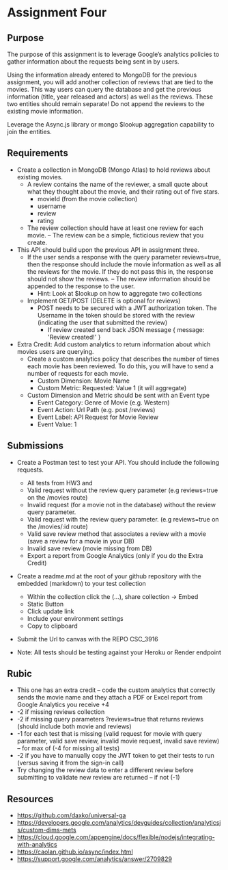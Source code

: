 # Assignment Four
## Purpose
The purpose of this assignment is to leverage Google’s analytics policies to gather information about the requests being sent in by users.

Using the information already entered to MongoDB for the previous assignment, you will add another collection of reviews that are tied to the movies. This way users can query the database and get the previous information (title, year released and actors) as well as the reviews. These two entities should remain separate! Do not append the reviews to the existing movie information.  

Leverage the Async.js library or mongo $lookup aggregation capability to join the entities.


## Requirements
- Create a collection in MongoDB (Mongo Atlas) to hold reviews about existing movies.
    - A review contains the name of the reviewer, a small quote about what they thought about the movie, and their rating out of five stars.
        - movieId (from the movie collection)
        - username
        - review
        - rating
    - The review collection should have at least one review for each movie. – The review can be a simple, ficticious review that you create.
- This API should build upon the previous API in assignment three.
    - If the user sends a response with the query parameter reviews=true, then the response should include the movie information as well as all the reviews for the movie. If they do not pass this in, the response should not show the reviews. – The review information should be appended to the response to the user.
        - Hint: Look at $lookup on how to aggregate two collections
    - Implement GET/POST (DELETE is optional for reviews)
        - POST needs to be secured with a JWT authorization token.  The Username in the token should be stored with the review (indicating the user that submitted the review)
            - If review created send back JSON message { message: 'Review created!' } 
- Extra Credit:  Add custom analytics to return information about which movies users are querying.
    - Create a custom analytics policy that describes the number of times each movie has been reviewed. To do this, you will have to send a number of requests for each movie.
        - Custom Dimension: Movie Name
        - Custom Metric: Requested:  Value 1 (it will aggregate)
    - Custom Dimension and Metric should be sent with an Event type 
        - Event Category: Genre of Movie (e.g. Western)
        - Event Action: Url Path (e.g. post /reviews)
        - Event Label: API Request for Movie Review
        - Event Value: 1 


## Submissions
- Create a Postman test to test your API. You should include the following requests.
    - All tests from HW3 and
    - Valid request without the review query parameter (e.g reviews=true on the /movies route)
    - Invalid request (for a movie not in the database) without the review query parameter. 
    - Valid request with the review query parameter. (e.g reviews=true on the /movies/:id route)
    - Valid save review method that associates a review with a movie (save a review for a movie in your DB)
    - Invalid save review (movie missing from DB)
    - Export a report from Google Analytics (only if you do the Extra Credit)

- Create a readme.md at the root of your github repository with the embedded (markdown) to your test collection
    - Within the collection click the (…), share collection -> Embed
    - Static Button
    - Click update link
    - Include your environment settings
    - Copy to clipboard 
- Submit the Url to canvas with the REPO CSC_3916
- Note: All tests should be testing against your Heroku or Render endpoint

## Rubic
- This one has an extra credit – code the custom analytics that correctly sends the movie name and they attach a PDF or Excel report from Google Analytics you receive +4
- -2 if missing reviews collection
- -2 if missing query parameters ?reviews=true that returns reviews (should include both movie and reviews)
- -1 for each test that is missing (valid request for movie with query parameter, valid save review, invalid movie request, invalid save review) – for max of (-4 for missing all tests)
- -2 if you have to manually copy the JWT token to get their tests to run (versus saving it from the sign-in call)
- Try changing the review data to enter a different review before submitting to validate new review are returned – if not (-1)

## Resources
- https://github.com/daxko/universal-ga
- https://developers.google.com/analytics/devguides/collection/analyticsjs/custom-dims-mets 
- https://cloud.google.com/appengine/docs/flexible/nodejs/integrating-with-analytics
- https://caolan.github.io/async/index.html
- https://support.google.com/analytics/answer/2709829